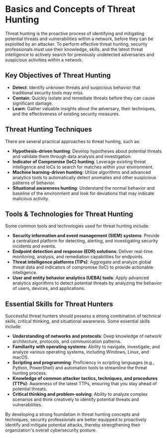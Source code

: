 # Basics and Concepts of Threat Hunting

Threat hunting is the proactive process of identifying and mitigating potential threats and vulnerabilities within a network, before they can be exploited by an attacker. To perform effective threat hunting, security professionals must use their knowledge, skills, and the latest threat intelligence to actively search for previously undetected adversaries and suspicious activities within a network.

## Key Objectives of Threat Hunting

- **Detect**: Identify unknown threats and suspicious behavior that traditional security tools may miss.
- **Contain**: Quickly isolate and remediate threats before they can cause significant damage.
- **Learn**: Gather valuable insights about the adversary, their techniques, and the effectiveness of existing security measures.

## Threat Hunting Techniques

There are several practical approaches to threat hunting, such as:

- **Hypothesis-driven hunting**: Develop hypotheses about potential threats and validate them through data analysis and investigation.
- **Indicator of Compromise (IoC) hunting**: Leverage existing threat intelligence and IoCs to search for matches within your environment.
- **Machine learning-driven hunting**: Utilize algorithms and advanced analytics tools to automatically detect anomalies and other suspicious patterns of behavior.
- **Situational awareness hunting**: Understand the normal behavior and baseline of the environment and look for deviations that may indicate malicious activity.

## Tools & Technologies for Threat Hunting

Some common tools and technologies used for threat hunting include:

- **Security information and event management (SIEM) systems**: Provide a centralized platform for detecting, alerting, and investigating security incidents and events.
- **Endpoint detection and response (EDR) solutions**: Deliver real-time monitoring, analysis, and remediation capabilities for endpoints.
- **Threat intelligence platforms (TIPs)**: Aggregate and analyze global threat data and indicators of compromise (IoC) to provide actionable intelligence.
- **User and entity behavior analytics (UEBA) tools**: Apply advanced analytics algorithms to detect potential threats by analyzing the behavior of users, devices, and applications.

## Essential Skills for Threat Hunters

Successful threat hunters should possess a strong combination of technical skills, critical thinking, and situational awareness. Some essential skills include:

- **Understanding of networks and protocols**: Deep knowledge of network architecture, protocols, and communication patterns.
- **Familiarity with operating systems**: Ability to navigate, investigate, and analyze various operating systems, including Windows, Linux, and macOS.
- **Scripting and programming**: Proficiency in scripting languages (e.g., Python, PowerShell) and automation tools to streamline the threat hunting process.
- **Knowledge of common attacker tactics, techniques, and procedures (TTPs)**: Awareness of the latest TTPs, ensuring that you stay ahead of potential threats.
- **Critical thinking and problem-solving**: Ability to analyze complex scenarios and think creatively to identify potential threats and vulnerabilities.

By developing a strong foundation in threat hunting concepts and techniques, security professionals are better equipped to proactively identify and mitigate potential attacks, thereby strengthening their organization's overall cybersecurity posture.